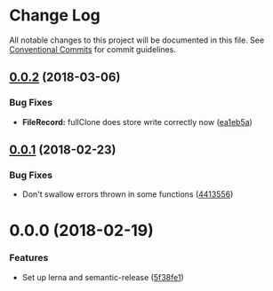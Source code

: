# Change Log

All notable changes to this project will be documented in this file.
See [Conventional Commits](https://conventionalcommits.org) for commit guidelines.

<a name="0.0.2"></a>
## [0.0.2](https://github.com/reactioncommerce/reaction-file-collections/compare/@reactioncommerce/file-collections-sa-base@0.0.1...@reactioncommerce/file-collections-sa-base@0.0.2) (2018-03-06)


### Bug Fixes

* **FileRecord:** fullClone does store write correctly now ([ea1eb5a](https://github.com/reactioncommerce/reaction-file-collections/commit/ea1eb5a))




<a name="0.0.1"></a>
## [0.0.1](https://github.com/reactioncommerce/reaction-file-collections/compare/@reactioncommerce/file-collections-sa-base@0.0.0...@reactioncommerce/file-collections-sa-base@0.0.1) (2018-02-23)


### Bug Fixes

* Don't swallow errors thrown in some functions ([4413556](https://github.com/reactioncommerce/reaction-file-collections/commit/4413556))




<a name="0.0.0"></a>
# 0.0.0 (2018-02-19)


### Features

* Set up lerna and semantic-release ([5f38fe1](https://github.com/reactioncommerce/reaction-file-collections/commit/5f38fe1))
